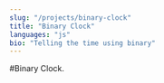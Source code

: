 ```yaml
---
slug: "/projects/binary-clock"
title: "Binary Clock"
languages: "js"
bio: "Telling the time using binary"
---
```


#Binary Clock<span>.</span>
